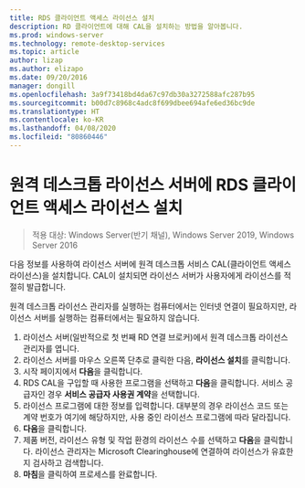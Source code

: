 ```yaml
---
title: RDS 클라이언트 액세스 라이선스 설치
description: RD 클라이언트에 대해 CAL을 설치하는 방법을 알아봅니다.
ms.prod: windows-server
ms.technology: remote-desktop-services
ms.topic: article
author: lizap
ms.author: elizapo
ms.date: 09/20/2016
manager: dongill
ms.openlocfilehash: 3a9f73418bd4da67c97db30a3272588afc287b95
ms.sourcegitcommit: b00d7c8968c4adc8f699dbee694afe6ed36bc9de
ms.translationtype: HT
ms.contentlocale: ko-KR
ms.lasthandoff: 04/08/2020
ms.locfileid: "80860446"
---
```

# <a name="install-rds-client-access-licenses-on-the-remote-desktop-license-server"></a>원격 데스크톱 라이선스 서버에 RDS 클라이언트 액세스 라이선스 설치

>적용 대상: Windows Server(반기 채널), Windows Server 2019, Windows Server 2016

다음 정보를 사용하여 라이선스 서버에 원격 데스크톱 서비스 CAL(클라이언트 액세스 라이선스)을 설치합니다. CAL이 설치되면 라이선스 서버가 사용자에게 라이선스를 적절히 발급합니다.

원격 데스크톱 라이선스 관리자를 실행하는 컴퓨터에서는 인터넷 연결이 필요하지만, 라이선스 서버를 실행하는 컴퓨터에서는 필요하지 않습니다.

1. 라이선스 서버(일반적으로 첫 번째 RD 연결 브로커)에서 원격 데스크톱 라이선스 관리자를 엽니다.
2. 라이선스 서버를 마우스 오른쪽 단추로 클릭한 다음, **라이선스 설치**를 클릭합니다.
3. 시작 페이지에서 **다음**을 클릭합니다.
4. RDS CAL을 구입할 때 사용한 프로그램을 선택하고 **다음**을 클릭합니다. 서비스 공급자인 경우 **서비스 공급자 사용권 계약**을 선택합니다.
5. 라이선스 프로그램에 대한 정보를 입력합니다. 대부분의 경우 라이선스 코드 또는 계약 번호가 여기에 해당하지만, 사용 중인 라이선스 프로그램에 따라 달라집니다.
6. **다음**을 클릭합니다.
7. 제품 버전, 라이선스 유형 및 작업 환경의 라이선스 수를 선택하고 **다음**을 클릭합니다. 라이선스 관리자는 Microsoft Clearinghouse에 연결하여 라이선스가 유효한지 검사하고 검색합니다.
8.  **마침**을 클릭하여 프로세스를 완료합니다.